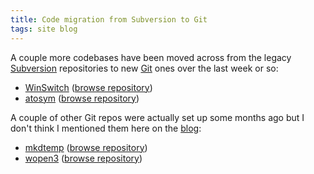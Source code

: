 ```yaml
---
title: Code migration from Subversion to Git
tags: site blog
---
```


A couple more codebases have been moved across from the legacy [Subversion](/wiki/Subversion) repositories to new [Git](/wiki/Git) ones over the last week or so:

-   [WinSwitch](/wiki/WinSwitch) ([browse repository](http://git.wincent.com/WinSwitch.git))
-   [atosym](/wiki/atosym) ([browse repository](http://git.wincent.com/atosym.git))

A couple of other Git repos were actually set up some months ago but I don't think I mentioned them here on the [blog](/blog):

-   [mkdtemp](http://mkdtemp.rubyforge.org/) ([browse repository](http://git.wincent.com/mkdtemp.git))
-   [wopen3](/wiki/wopen3) ([browse repository](http://git.wincent.com/wopen3.git))
